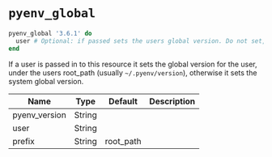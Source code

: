 # `pyenv_global`

```ruby
pyenv_global '3.6.1' do
  user # Optional: if passed sets the users global version. Do not set, to set the systems global version
end
```

If a user is passed in to this resource it sets the global version for the user, under the users root_path (usually `~/.pyenv/version`), otherwise it sets the system global version.

| Name          | Type   | Default   | Description |
| ------------- | ------ | --------- | ----------- |
| pyenv_version | String |           |             |
| user          | String |           |             |
| prefix        | String | root_path |             |
